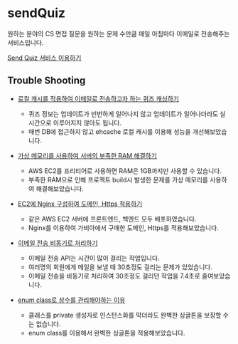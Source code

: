 # sendQuiz

원하는 분야의 CS 면접 질문을 원하는 문제 수만큼 매일 아침마다 이메일로 전송해주는 서비스입니다.     

[Send Quiz 서비스 이용하기](https://send-quiz.store)

## Trouble Shooting

- [로컬 캐시를 적용하여 이메일로 전송하고자 하는 퀴즈 캐싱하기](https://320hwany.tistory.com/73)      

   - 퀴즈 정보는 업데이트가 빈번하게 일어나지 않고 업데이트가 일어나더라도 실시간으로 이루어지지 않아도 됩니다.   
   - 매번 DB에 접근하지 않고 ehcache 로컬 캐시를 이용해 성능을 개선해보았습니다.   

- [가상 메모리를 사용하여 서버의 부족한 RAM 해결하기](https://320hwany.tistory.com/74)  

   - AWS EC2를 프리티어로 사용하면 RAM은 1GB까지만 사용할 수 있습니다.
   - 부족한 RAM으로 인해 프로젝트 build시 발생한 문제를 가상 메모리를 사용하여 해결해보았습니다.

- [EC2에 Nginx 구성하여 도메인, Https 적용하기](https://320hwany.tistory.com/77)      

   - 같은 AWS EC2 서버에 프론트엔드, 백엔드 모두 배포하였습니다.    
   - Nginx를 이용하여 가비아에서 구매한 도메인, Https를 적용해보았습니다.    

- [이메일 전송 비동기로 처리하기](https://320hwany.tistory.com/78)    

   - 이메일 전송 API는 시간이 많이 걸리는 작업입니다. 
   - 여러명의 회원에게 메일을 보낼 때 30초정도 걸리는 문제가 있었습니다.    
   - 이메일 전송을 비동기로 처리하여 30초정도 걸리던 작업을 7.4초로 줄여보았습니다.
 
- [enum class로 상수를 관리해야하는 이유](https://320hwany.tistory.com/79)    

   - 클래스를 private 생성자로 인스턴스화를 막더라도 완벽한 싱글톤을 보장할 수는 없습니다.
   - enum class를 이용해서 완벽한 싱글톤을 적용해보았습니다.  
